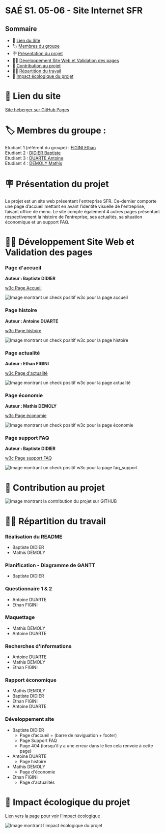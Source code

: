 # SAÉ S1. 05-06 - Site Internet SFR

## Sommaire

- 📝 [Lien du Site](#📝-lien-du-site)
- 🏷️ [Membres du groupe](#🏷️-membres-du-groupe)
- 🪧 [Présentation du projet](#présentation-du-projet)
- 👨‍💻 [Développement Site Web et Validation des pages](#développement-site-web-et-validation-des-pages)
- 💼 [Contribution au projet](#contribution-au-projet)
- 👨‍💼 [Répartition du travail](#répartition-du-travail)
- 🌱 [Impact écologique du projet](#impact-écologique-du-projet)

# 📝 Lien du site
[Site héberger sur GitHub Pages](https://bdidier3.github.io/SAE1_05-06/index.html)

# 🏷️ Membres du groupe :

Etudiant 1 (référent du groupe) :  [FIGINI Ethan](mailto:ethan.figini@edu.univ-fcomte.fr)  
Etudiant 2 : [DIDIER Baptiste](mailto:baptiste.didier@edu.univ-fcomte.fr)   
Etudiant 3 : [DUARTE Antoine](mailto:antoine.duarte@edu.univ-fcomte.fr)  
Etudiant 4 : [DEMOLY Mathis](mailto:mathis.demoly@edu.univ-fcomte.fr)  

# 🪧 Présentation du projet

Le projet est un site web présentant l'entreprise SFR. Ce-dernier comporte une page d’accueil mettant en avant l’identité visuelle de l'entreprise, faisant office de menu. Le site compte également 4 autres pages présentant respectivement la histoire de l’entreprise, ses actualtés, sa situation économique et un support FAQ.

# 👨‍💻 Développement Site Web et Validation des pages

### Page d'accueil

**Auteur : Baptiste DIDIER**

[w3c Page Accueil](https://validator.w3.org/nu/?doc=https%3A%2F%2Fbdidier3.github.io%2FSAE1_05-06%2Findex.html)

![Image montrant un check positif w3c pour la page accueil](https://github.com/user-attachments/assets/aa23831f-9de7-491d-8426-97e5c3af3808)


### Page histoire

**Auteur : Antoine DUARTE**

[w3c Page histoire](https://validator.w3.org/nu/?doc=https%3A%2F%2Fbdidier3.github.io%2FSAE1_05-06%2Fhistoire.html)

![Image montrant un check positif w3c pour la page histoire](https://github.com/user-attachments/assets/0f175dc3-f587-4b4d-b486-94262b73d9fa)


### Page actualité

**Auteur : Ethan FIGINI**

[w3c Page d'actualité](https://validator.w3.org/nu/?doc=https%3A%2F%2Fbdidier3.github.io%2FSAE1_05-06%2Factualit%C3%A9s.html)

![Image montrant un check positif w3c pour la page actualité](https://github.com/user-attachments/assets/aacc7fce-581f-44e1-8ebd-ca89a3b9a645)


### Page économie

**Auteur : Mathis DEMOLY**

[w3c Page économie]( https://validator.w3.org/nu/?doc=https%3A%2F%2Fbdidier3.github.io%2FSAE1_05-06%2Feconomie.html)

![Image montrant un check positif w3c pour la page économie](https://github.com/user-attachments/assets/ab132c3e-96fa-4ee2-9a16-dec751b9864c)

### Page support FAQ

**Auteur : Baptiste DIDIER**

[w3c Page support FAQ](https://validator.w3.org/nu/?doc=https%3A%2F%2Fbdidier3.github.io%2FSAE1_05-06%2Fsupport_faq.html)

![Image montrant un check positif w3c pour la page faq_support](https://github.com/user-attachments/assets/71b6a859-9acf-450b-af8b-e8de61ed49bc)


# 💼 Contribution au projet
![Image montrant la contribution du projet sur GITHUB](https://media.discordapp.net/attachments/1281223464455241812/1296440510399123456/image.png?ex=67124bd0&is=6710fa50&hm=f28adff58ba567bb2d21f44d4e1094fba514a33b8bcf956bbdc4db39d5b3affb&=&format=webp&quality=lossless)

# 👨‍💼 Répartition du travail

### Réalisation du README

- Baptiste DIDIER
- Mathis DEMOLY

### Planification - Diagramme de GANTT

- Baptiste DIDIER

### Questionnaire 1 & 2

- Antoine DUARTE
- Ethan FIGINI

### Maquettage

- Mathis DEMOLY 
- Antoine DUARTE

### Recherches d'informations

- Antoine DUARTE
- Mathis DEMOLY
- Ethan FIGINI

### Rapport économique

- Mathis DEMOLY
- Baptiste DIDIER
- Ethan FIGINI
- Antoine DUARTE

### Développement site

- Baptiste DIDIER
  - Page d’accueil + (barre de naviguation + footer)
  - Page Support FAQ
  - Page 404 (lorsqu'il y a une erreur dans le lien cela renvoie à cette page)
- Antoine DUARTE
  - Page histoire
- Mathis DEMOLY
  - Page d'économie
- Ethan FIGINI
  - Page d'actualités

# 🌱 Impact écologique du projet

[Lien vers la page pour voir l'impact écologique](https://www.ecoindex.fr/resultat/?id=78be5e07-1dda-4cfd-9377-74c3689b1880)

![Image montrant l'impact écologique du projet](https://media.discordapp.net/attachments/1281223464455241812/1296442840511021086/image.png?ex=67124dfb&is=6710fc7b&hm=6edaf576e94a80d81c0d3414b4d4671e8d8e0a8d2a352a7044b1aab2e216dc45&=&format=webp&quality=lossless&width=950&height=487)




